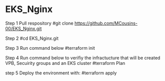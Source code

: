# EKS_Nginx

Step 1 Pull respository 
#git clone https://github.com/MCousins-00/EKS_Nginx.git

Step 2
#cd EKS_Nginx.git

Step 3 Run command below
#terraform init

Step 4 Run command below to verifiy the infractucture that will be created VPB, Secuirity groups and an EKS cluster
#terraform Plan

step 5 Deploy the environment with:
#terraform apply
